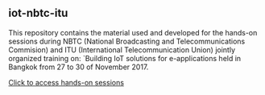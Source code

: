 ## iot-nbtc-itu

This repository contains the material used and developed for the hands-on sessions during NBTC (National Broadcasting and Telecommunications Commision) and ITU (International Telecommunication Union) jointly organized training on: `Building IoT solutions for e-applications held in Bangkok from 27 to 30 of November 2017.

[Click to access hands-on sessions](agenda.md)
